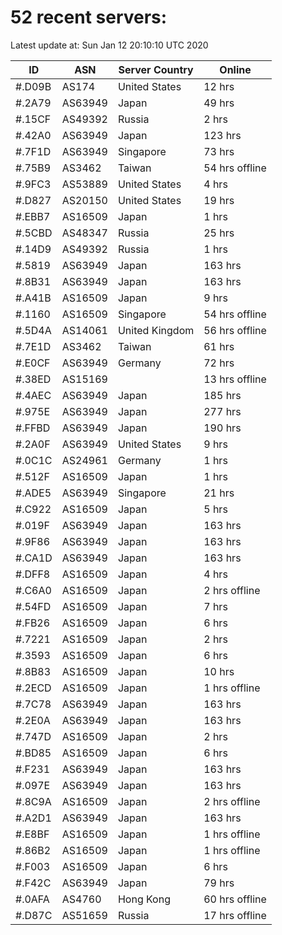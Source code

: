 # 52 recent servers:

Latest update at: Sun Jan 12 20:10:10 UTC 2020

| ID | ASN | Server Country | Online |
| -- | --- | -------------- | ------ |
| #.D09B | AS174 | United States | 12 hrs |
| #.2A79 | AS63949 | Japan | 49 hrs |
| #.15CF | AS49392 | Russia | 2 hrs |
| #.42A0 | AS63949 | Japan | 123 hrs |
| #.7F1D | AS63949 | Singapore | 73 hrs |
| #.75B9 | AS3462 | Taiwan | 54 hrs offline |
| #.9FC3 | AS53889 | United States | 4 hrs |
| #.D827 | AS20150 | United States | 19 hrs |
| #.EBB7 | AS16509 | Japan | 1 hrs |
| #.5CBD | AS48347 | Russia | 25 hrs |
| #.14D9 | AS49392 | Russia | 1 hrs |
| #.5819 | AS63949 | Japan | 163 hrs |
| #.8B31 | AS63949 | Japan | 163 hrs |
| #.A41B | AS16509 | Japan | 9 hrs |
| #.1160 | AS16509 | Singapore | 54 hrs offline |
| #.5D4A | AS14061 | United Kingdom | 56 hrs offline |
| #.7E1D | AS3462 | Taiwan | 61 hrs |
| #.E0CF | AS63949 | Germany | 72 hrs |
| #.38ED | AS15169 |  | 13 hrs offline |
| #.4AEC | AS63949 | Japan | 185 hrs |
| #.975E | AS63949 | Japan | 277 hrs |
| #.FFBD | AS63949 | Japan | 190 hrs |
| #.2A0F | AS63949 | United States | 9 hrs |
| #.0C1C | AS24961 | Germany | 1 hrs |
| #.512F | AS16509 | Japan | 1 hrs |
| #.ADE5 | AS63949 | Singapore | 21 hrs |
| #.C922 | AS16509 | Japan | 5 hrs |
| #.019F | AS63949 | Japan | 163 hrs |
| #.9F86 | AS63949 | Japan | 163 hrs |
| #.CA1D | AS63949 | Japan | 163 hrs |
| #.DFF8 | AS16509 | Japan | 4 hrs |
| #.C6A0 | AS16509 | Japan | 2 hrs offline |
| #.54FD | AS16509 | Japan | 7 hrs |
| #.FB26 | AS16509 | Japan | 6 hrs |
| #.7221 | AS16509 | Japan | 2 hrs |
| #.3593 | AS16509 | Japan | 6 hrs |
| #.8B83 | AS16509 | Japan | 10 hrs |
| #.2ECD | AS16509 | Japan | 1 hrs offline |
| #.7C78 | AS63949 | Japan | 163 hrs |
| #.2E0A | AS63949 | Japan | 163 hrs |
| #.747D | AS16509 | Japan | 2 hrs |
| #.BD85 | AS16509 | Japan | 6 hrs |
| #.F231 | AS63949 | Japan | 163 hrs |
| #.097E | AS63949 | Japan | 163 hrs |
| #.8C9A | AS16509 | Japan | 2 hrs offline |
| #.A2D1 | AS63949 | Japan | 163 hrs |
| #.E8BF | AS16509 | Japan | 1 hrs offline |
| #.86B2 | AS16509 | Japan | 1 hrs offline |
| #.F003 | AS16509 | Japan | 6 hrs |
| #.F42C | AS63949 | Japan | 79 hrs |
| #.0AFA | AS4760 | Hong Kong | 60 hrs offline |
| #.D87C | AS51659 | Russia | 17 hrs offline |

